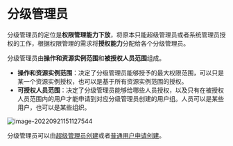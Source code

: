 # 分级管理员

分级管理员的定位是**权限管理能力下放**，将原本只能超级管理员或者系统管理员授权的工作，根据权限管理的需求将**授权能力**分配给各个分级管理员。

分级管理员由**操作和资源实例范围**和**被授权人员范围**组成。

- **操作和资源实例范围**：决定了分级管理员能够授予的最大权限范围，可以只是某一个资源实例授权，也可以是基于所有资源实例范围的授权。
- **可授权人员范围**：决定了分级管理员能够给哪些人员授权，以及只有在被授权人员范围内的用户才能申请到对应分级管理员创建的用户组。人员可以是某些用户，也可以是某些组织。 

![image-20220921151127544](GradingManager/image-20220921151127544.png)

分级管理员可以由[超级管理员创建](./ManagerCreate.md)或者[普通用户申请创建](./UserApply.md)。
